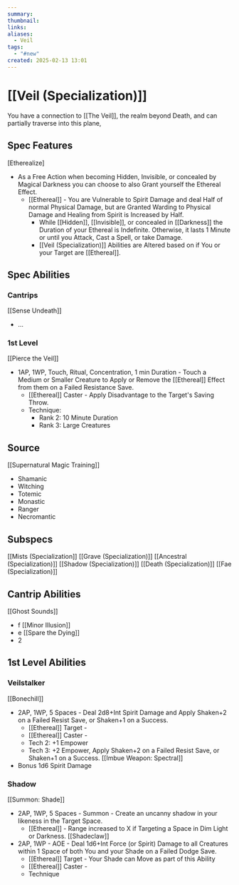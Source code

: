 ```yaml
---
summary: 
thumbnail: 
links: 
aliases:
  - Veil
tags:
  - "#new"
created: 2025-02-13 13:01
---
```


# [[Veil (Specialization)]]
You have a connection to [[The Veil]], the realm beyond Death, and can partially traverse into this plane, 

## Spec Features
[Etherealize]
- As a Free Action when becoming Hidden, Invisible, or concealed by Magical Darkness you can choose to also Grant yourself the Ethereal Effect. 
	- [[Ethereal]] - You are Vulnerable to Spirit Damage and deal Half of normal Physical Damage, but are Granted Warding to Physical Damage and Healing from Spirit is Increased by Half. 
		- While [[Hidden]], [[Invisible]], or concealed in [[Darkness]] the Duration of your Ethereal is Indefinite. Otherwise, it lasts 1 Minute or until you Attack, Cast a Spell, or take Damage.
		- [[Veil (Specialization)]] Abilities are Altered based on if You or your Target are [[Ethereal]].
## Spec Abilities
### Cantrips
[[Sense Undeath]]
- ...
### 1st Level
[[Pierce the Veil]]
- 1AP, 1WP, Touch, Ritual, Concentration, 1 min Duration - Touch a Medium or Smaller Creature to Apply or Remove the [[Ethereal]] Effect from them on a Failed Resistance Save.
	- [[Ethereal]] Caster - Apply Disadvantage to the Target's Saving Throw.
	- Technique:
		- Rank 2: 10 Minute Duration
		- Rank 3: Large Creatures
## Source
[[Supernatural Magic Training]]
- Shamanic
- Witching
- Totemic
- Monastic
- Ranger
- Necromantic
## Subspecs
[[Mists (Specialization]]
[[Grave (Specialization)]]
[[Ancestral (Specialization)]]
[[Shadow (Specialization)]]
[[Death (Specialization)]]
[[Fae (Specialization)]]
## Cantrip Abilities
[[Ghost Sounds]]
- f
[[Minor Illusion]]
- e
[[Spare the Dying]]
- 2
## 1st Level Abilities
### Veilstalker
[[Bonechill]]
- 2AP, 1WP, 5 Spaces - Deal 2d8+Int Spirit Damage and Apply Shaken+2 on a Failed Resist Save, or Shaken+1 on a Success.
	- [[Ethereal]] Target - 
	- [[Ethereal]] Caster - 
	- Tech 2: +1 Empower
	- Tech 3: +2 Empower, Apply Shaken+2 on a Failed Resist Save, or Shaken+1 on a Success.
[[Imbue Weapon: Spectral]]
- Bonus 1d6 Spirit Damage
### Shadow
[[Summon: Shade]]
- 2AP, 1WP, 5 Spaces - Summon - Create an uncanny shadow in your likeness in the Target Space.
	- [[Ethereal]] - Range increased to X if Targeting a Space in Dim Light or Darkness.
[[Shadeclaw]]
- 2AP, 1WP - AOE - Deal 1d6+Int Force (or Spirit) Damage to all Creatures within 1 Space of both You and your Shade on a Failed Dodge Save.
	- [[Ethereal]] Target - Your Shade can Move as part of this Ability
	- [[Ethereal]] Caster - 
	- Technique


